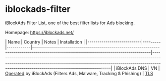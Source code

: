 # iblockads-filter
iBlockAds Filter List, one of the best filter lists for Ads blocking.

Homepage: https://iblockads.net/

| Name                      | Country | Notes                                                                                                                                   | Installation                                                                                                                                                                                                      |
|---------------------------|---------|------------|-----------------------------------------------------------------------------------------------------------------------------------------|---------------------------------------------------------------------------------------------------------------------------------------------------------------------------------------------------------------------|
| iBlockAds DNS           | VN      | [Operated](https://iblockads.net) by iBlockAds (Filters Ads, Malware, Tracking & Phishing)                                            | [TLS](https://github.com/loadbot/iblockads-filter/raw/main/dns.mobileconfig)
